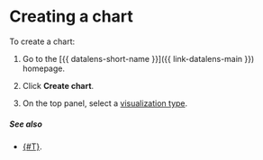# Creating a chart

To create a chart:





1. Go to the [{{ datalens-short-name }}]({{ link-datalens-main }}) homepage.
1. Click **Create chart**.





1. On the top panel, select a [visualization type](../../visualization-ref/index.md).


##### See also

- [{#T}](../../concepts/chart/index.md).


